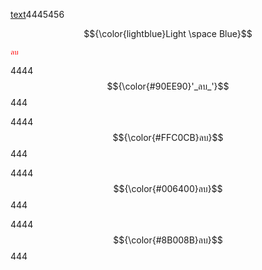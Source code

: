 <ins>text</ins>4445456

$${\color{lightblue}Light \space Blue}$$



<code style="color : red">ลบ</code>

4444 $${\color{#90EE90}'_ลบ_'}$$ 444

4444 $${\color{#FFC0CB}ลบ}$$ 444

4444 $${\color{#006400}ลบ}$$ 444

4444 $${\color{#8B008B}ลบ}$$ 444
